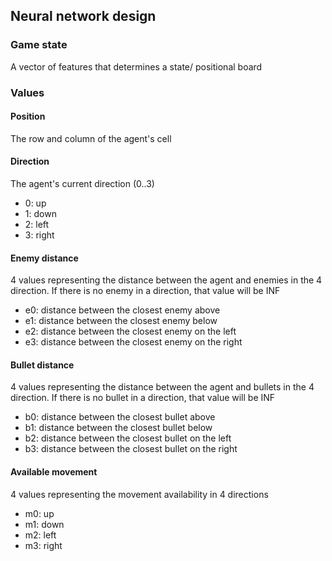 ## Neural network design

### Game state
A vector of features that determines a state/ positional board

### Values
#### Position
The row and column of the agent's cell

#### Direction
The agent's current direction (0..3)
- 0: up
- 1: down
- 2: left
- 3: right

#### Enemy distance
4 values representing the distance between the agent and enemies in the 4 direction. 
If there is no enemy in a direction, that value will be INF
- e0: distance between the closest enemy above
- e1: distance between the closest enemy below
- e2: distance between the closest enemy on the left
- e3: distance between the closest enemy on the right

#### Bullet distance
4 values representing the distance between the agent and bullets in the 4 direction. 
If there is no bullet in a direction, that value will be INF
- b0: distance between the closest bullet above
- b1: distance between the closest bullet below
- b2: distance between the closest bullet on the left
- b3: distance between the closest bullet on the right

#### Available movement
4 values representing the movement availability in 4 directions
- m0: up
- m1: down
- m2: left
- m3: right
